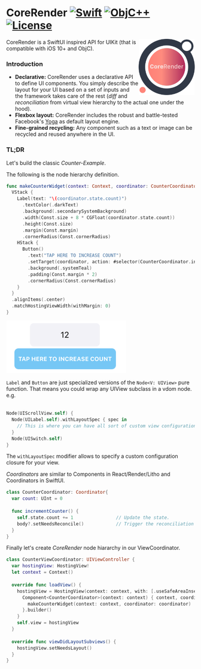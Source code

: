 # CoreRender [![Swift](https://img.shields.io/badge/swift-5.1-orange.svg?style=flat)](#) [![ObjC++](https://img.shields.io/badge/ObjC++-blue.svg?style=flat)](#) [![License](https://img.shields.io/badge/license-MIT-blue.svg?style=flat)](https://opensource.org/licenses/MIT)

<img src="docs/assets/logo_new.png" width=150 alt="CoreRender" align=right />

CoreRender is a SwiftUI inspired API for UIKit (that is compatible with iOS 10+ and ObjC).


### Introduction

* **Declarative:** CoreRender uses a declarative API to define UI components. You simply describe the layout for your UI based on a set of inputs and the framework takes care of the rest (*diff* and *reconciliation* from virtual view hierarchy to the actual one under the hood).
* **Flexbox layout:** CoreRender includes the robust and battle-tested Facebook's [Yoga](https://facebook.github.io/yoga/) as default layout engine.
* **Fine-grained recycling:** Any component such as a text or image can be recycled and reused anywhere in the UI.

### TL;DR

Let's build the classic *Counter-Example*.

The following is the node hierarchy definition.

```swift
func makeCounterWidget(context: Context, coordinator: CounterCoordinator) -> NodeBuilder<UIView> {
  VStack {
    Label(text: "\(coordinator.state.count)")
      .textColor(.darkText)
      .background(.secondarySystemBackground)
      .width(Const.size + 8 * CGFloat(coordinator.state.count))
      .height(Const.size)
      .margin(Const.margin)
      .cornerRadius(Const.cornerRadius)
    HStack {
      Button()
        .text("TAP HERE TO INCREASE COUNT")
        .setTarget(coordinator, action: #selector(CounterCoordinator.increase), for: .touchUpInside)
        .background(.systemTeal)
        .padding(Const.margin * 2)
        .cornerRadius(Const.cornerRadius)
    }
  }
  .alignItems(.center)
  .matchHostingViewWidth(withMargin: 0)
}
```

<img src="docs/assets/screen_2.png" width=320 alt="screen" />

`Label` and `Button` are just specialized versions of the `Node<V: UIView>` pure function.
That means you could wrap any UIView subclass in a vdom node. e.g.
```swift

Node(UIScrollView.self) {
  Node(UILabel.self).withLayoutSpec { spec in 
    // This is where you can have all sort of custom view configuration.
  }
  Node(UISwitch.self)
}

```
The `withLayoutSpec` modifier allows to specify a custom configuration closure for your view.



*Coordinators* are similar to Components in React/Render/Litho and Coordinators in SwiftUI.

```swift
class CounterCoordinator: Coordinator{
  var count: UInt = 0

  func incrementCounter() {
    self.state.count += 1                // Update the state.
    body?.setNeedsReconcile()            // Trigger the reconciliation algorithm on the view hiearchy associated to this coordinator.
  }
}
```

Finally let's create *CoreRender* node hiararchy in our ViewCoordinator.

```swift
class CounterViewCoordinator: UIViewController {
  var hostingView: HostingView!
  let context = Context()

  override func loadView() {
    hostingView = HostingView(context: context, with: [.useSafeAreaInsets]) { context in
      Component<CounterCoordinator>(context: context) { context, coordinator in
        makeCounterWidget(context: context, coordinator: coordinator)
      }.builder()
    }
    self.view = hostingView
  }
    
  override func viewDidLayoutSubviews() {
    hostingView.setNeedsLayout()
  }
}
```
